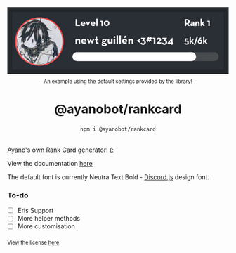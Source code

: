 <div align="center">
	<img src="https://github.com/ayanobot/rankcard/raw/main/example.png"><br>
	<sub>An example using the default settings provided by the library!</sub>
	<h1>@ayanobot/rankcard</h1>
	<code>npm i @ayanobot/rankcard</code> 
</div>
<br>

Ayano's own Rank Card generator! (:

View the documentation [here](https://ayano.newtt.me/#/docs/rankcard/main/general/welcome)

The default font is currently Neutra Text Bold - [Discord.js](https://discord.js.org) design font.

### To-do

-   [ ] Eris Support
-   [ ] More helper methods
-   [ ] More customisation

<sub>View the license <a href="license.md">here</a>.</sub>
